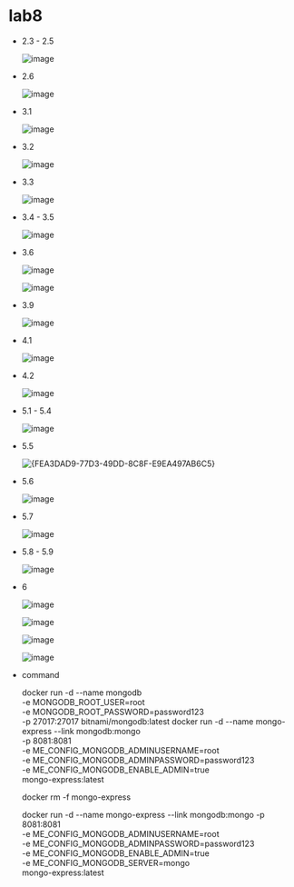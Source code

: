 # lab8
- 2.3 - 2.5
 
  ![image](https://github.com/user-attachments/assets/858106b0-f3bb-4092-be8c-aaf664f8dfe5)

 - 2.6

    ![image](https://github.com/user-attachments/assets/9252c0c5-d396-4687-ab1a-51d6051950bf)

- 3.1

  ![image](https://github.com/user-attachments/assets/4aae41f6-5561-453e-8fe1-6c36845bc2ec)


- 3.2
  
  ![image](https://github.com/user-attachments/assets/a1c4d6f5-9c76-4fa3-a25c-27388de7f178)

- 3.3

  ![image](https://github.com/user-attachments/assets/1c756751-de76-492d-befe-9ab0edc54241)

- 3.4 - 3.5

  ![image](https://github.com/user-attachments/assets/d605a62c-5c58-4bd6-9011-360127e2363b)

- 3.6

  ![image](https://github.com/user-attachments/assets/3002cd1d-8d3d-4b8e-a9f3-5079ae7dfa3d)

  ![image](https://github.com/user-attachments/assets/3bb46fe4-8a63-40fb-a4aa-ce1d3171fc12)

- 3.9
  
  ![image](https://github.com/user-attachments/assets/6778b4a6-fd29-4848-a7f2-d9f20f088d85)


- 4.1

  ![image](https://github.com/user-attachments/assets/70492b0b-6a7c-4619-8210-a167938fd2b0)

- 4.2

  ![image](https://github.com/user-attachments/assets/56c977d7-4d6d-4a52-b763-470e59c56973)

- 5.1 - 5.4

  ![image](https://github.com/user-attachments/assets/f51a93b3-79a3-40ad-b44d-b4ae95144845)

- 5.5

  ![{FEA3DAD9-77D3-49DD-8C8F-E9EA497AB6C5}](https://github.com/user-attachments/assets/64b7ee45-5ea7-478e-97b3-b1ee04484fa6)

- 5.6

  ![image](https://github.com/user-attachments/assets/18f72a3b-f7af-4beb-8a8a-d273c1f7583a)

- 5.7

  ![image](https://github.com/user-attachments/assets/0865de50-92ff-4f6a-9bc1-4180acc17947)

- 5.8 - 5.9

  ![image](https://github.com/user-attachments/assets/e728a81e-af8b-4177-b756-064e8356f63a)

- 6

  ![image](https://github.com/user-attachments/assets/12e36cbd-c6c1-437b-82fc-73afd7071aec)

  ![image](https://github.com/user-attachments/assets/b414ef8c-0422-4dbc-babb-7b28b61bb6eb)

  ![image](https://github.com/user-attachments/assets/5c2c7c83-4570-4b4d-8414-6be282b2f628)

  ![image](https://github.com/user-attachments/assets/ec9e754c-9826-4732-aa21-900d5ae36664)


- command

  docker run -d --name mongodb \
  -e MONGODB_ROOT_USER=root \
  -e MONGODB_ROOT_PASSWORD=password123 \
  -p 27017:27017 bitnami/mongodb:latest
  docker run -d --name mongo-express --link mongodb:mongo \
  -p 8081:8081 \
  -e ME_CONFIG_MONGODB_ADMINUSERNAME=root \
  -e ME_CONFIG_MONGODB_ADMINPASSWORD=password123 \
  -e ME_CONFIG_MONGODB_ENABLE_ADMIN=true \
  mongo-express:latest

  docker rm -f mongo-express

  docker run -d --name mongo-express --link mongodb:mongo -p 8081:8081 \
  -e ME_CONFIG_MONGODB_ADMINUSERNAME=root \
  -e ME_CONFIG_MONGODB_ADMINPASSWORD=password123 \
  -e ME_CONFIG_MONGODB_ENABLE_ADMIN=true \
  -e ME_CONFIG_MONGODB_SERVER=mongo \
  mongo-express:latest





  




  
